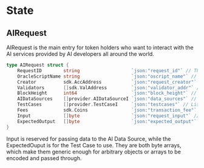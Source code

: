 <!--
order: 1
-->

# State

## AIRequest

AIRequest is the main entry for token holders who want to interact with the AI services provided by AI developers all around the world.

```go
type AIRequest struct {
	RequestID        string                   `json:"request_id"` // The unique identifier of this oracle request
	OracleScriptName string                   `json:"oscript_name"` // The unique name identifier of the Oracle Script
	Creator          sdk.AccAddress           `json:"request_creator"` // The address of the message's sender or creator of this request
	Validators       []sdk.ValAddress         `json:"validator_addr"` // The addresses of the validators that participate in the request
	BlockHeight      int64                    `json:"block_height"` // request block height
	AIDataSources    []provider.AIDataSourceI `json:"data_sources"` // List of AI Data Sources that are in the Oracle Script
	TestCases        []provider.TestCaseI     `json:"testcases"` // List of Test Cases that are in the Oracle Script
	Fees             sdk.Coins                `json:"transaction_fee"` // The transaction fee required to run this AI Request. Eg: 5000orai
	Input            []byte                   `json:"request_input"` // User's input for the AI Request
	ExpectedOutput   []byte                   `json:"expected_output"` // User's expected output for the AI Request
}
```

Input is reserved for passing data to the AI Data Source, while the ExpectedOuput is for the Test Case to use. They are both byte arrays, which make them generic enough for arbitrary objects or arrays to be encoded and passed through. 